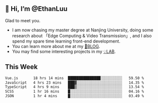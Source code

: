 ## 👋 Hi, I’m @EthanLuu

Glad to meet you.

- I am now chasing my master degree at Nanjing University, doing some research about 「Edge Computing & Video Transmission」, and I also spend my spare time learning front-end development.
- You can learn more about me at my [📝BLOG](https://blog.ethanloo.cn).
- You may find some interesting projects in my [💡LAB](https://lab.ethanloo.cn).

## This Week
<!--START_SECTION:waka-->

```txt
Vue.js       18 hrs 14 mins  ███████████████░░░░░░░░░░   59.50 %
JavaScript   4 hrs 23 mins   ███▓░░░░░░░░░░░░░░░░░░░░░   14.35 %
TypeScript   4 hrs 9 mins    ███▒░░░░░░░░░░░░░░░░░░░░░   13.54 %
SCSS         1 hr 16 mins    █░░░░░░░░░░░░░░░░░░░░░░░░   04.16 %
JSON         1 hr 4 mins     █░░░░░░░░░░░░░░░░░░░░░░░░   03.49 %
```

<!--END_SECTION:waka-->
